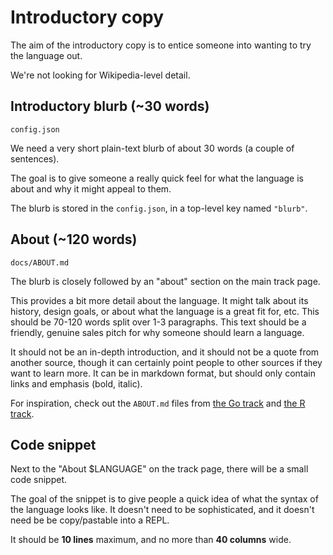 # Introductory copy

The aim of the introductory copy is to entice someone into wanting to try the language out.

We're not looking for Wikipedia-level detail.

## Introductory blurb \(~30 words\)

```text
config.json
```

We need a very short plain-text blurb of about 30 words \(a couple of sentences\).

The goal is to give someone a really quick feel for what the language is about and why it might appeal to them.

The blurb is stored in the `config.json`, in a top-level key named `"blurb"`.

## About \(~120 words\)

```text
docs/ABOUT.md
```

The blurb is closely followed by an "about" section on the main track page.

This provides a bit more detail about the language. It might talk about its history, design goals, or about what the language is a great fit for, etc. This should be 70-120 words split over 1-3 paragraphs. This text should be a friendly, genuine sales pitch for why someone should learn a language.

It should not be an in-depth introduction, and it should not be a quote from another source, though it can certainly point people to other sources if they want to learn more. It can be in markdown format, but should only contain links and emphasis \(bold, italic\).

For inspiration, check out the `ABOUT.md` files from [the Go track](http://github.com/exercism/go/tree/master/docs/ABOUT.md) and [the R track](http://github.com/exercism/r/tree/master/docs/ABOUT.md).

## Code snippet

Next to the "About $LANGUAGE" on the track page, there will be a small code snippet.

The goal of the snippet is to give people a quick idea of what the syntax of the language looks like. It doesn't need to be sophisticated, and it doesn't need be be copy/pastable into a REPL.

It should be **10 lines** maximum, and no more than **40 columns** wide.

